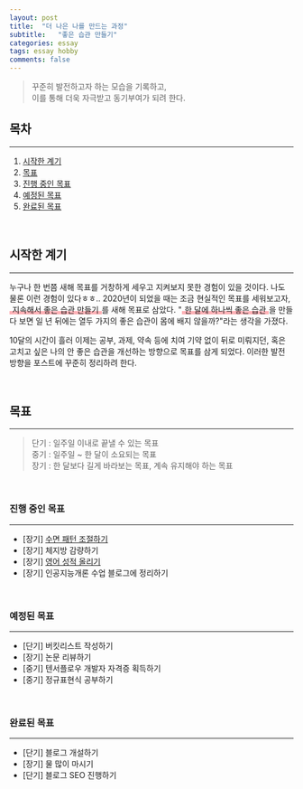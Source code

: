 ```yaml
---
layout: post  
title:  "더 나은 나를 만드는 과정"  
subtitle:   "좋은 습관 만들기"  
categories: essay  
tags: essay hobby  
comments: false
---
```


> 꾸준히 발전하고자 하는 모습을 기록하고,  
> 이를 통해 더욱 자극받고 동기부여가 되려 한다.

## 목차

---

1. [시작한 계기](#시작한-계기)  
2. [목표](#목표)  
3. [진행 중인 목표](#진행-중인-목표)  
4. [예정된 목표](#예정된-목표)  
5. [완료된 목표](#완료된-목표)  

<br>

## 시작한 계기

---

누구나 한 번쯤 새해 목표를 거창하게 세우고 지켜보지 못한 경험이 있을 것이다. 나도 물론 이런 경험이 있다ㅎㅎ.. 2020년이 되었을 때는 조금 현실적인 목표를 세워보고자, <span style="padding: 0 5px; background: linear-gradient(transparent 65%, #ffb2b7 66%, #ffb2b7 100%);">지속해서 좋은 습관 만들기</span>를 새해 목표로 삼았다. "<span style="padding: 0 5px; background: linear-gradient(transparent 65%, #ffb2b7 66%, #ffb2b7 100%);">한 달에 하나씩 좋은 습관</span>을 만들다 보면 일 년 뒤에는 열두 가지의 좋은 습관이 몸에 배지 않을까?"라는 생각을 가졌다.  

10달의 시간이 흘러 이제는 공부, 과제, 약속 등에 치여 기약 없이 뒤로 미뤄지던, 혹은 고치고 싶은 나의 안 좋은 습관을 개선하는 방향으로 목표를 삼게 되었다. 이러한 발전 방향을 포스트에 꾸준히 정리하려 한다.

<br>

## 목표

---

> 단기 : 일주일 이내로 끝낼 수 있는 목표    
> 중기 : 일주일 ~ 한 달이 소요되는 목표   
> 장기 : 한 달보다 길게 바라보는 목표, 계속 유지해야 하는 목표   

<br>

### 진행 중인 목표

---

- \[장기] [수면 패턴 조절하기](/essay/2020/10/23/sleep-pattern/)
- \[장기] 체지방 감량하기
- \[장기] [영어 성적 올리기](/essay/2020/10/24/study-english/)
- \[장기] 인공지능개론 수업 블로그에 정리하기

<br>

### 예정된 목표

---

- \[단기] 버킷리스트 작성하기
- \[장기] 논문 리뷰하기
- \[중기] 텐서플로우 개발자 자격증 획득하기
- \[중기] 정규표현식 공부하기

<br>

### 완료된 목표

---

- \[단기] 블로그 개설하기
- \[장기] 물 많이 마시기
- \[단기] 블로그 SEO 진행하기